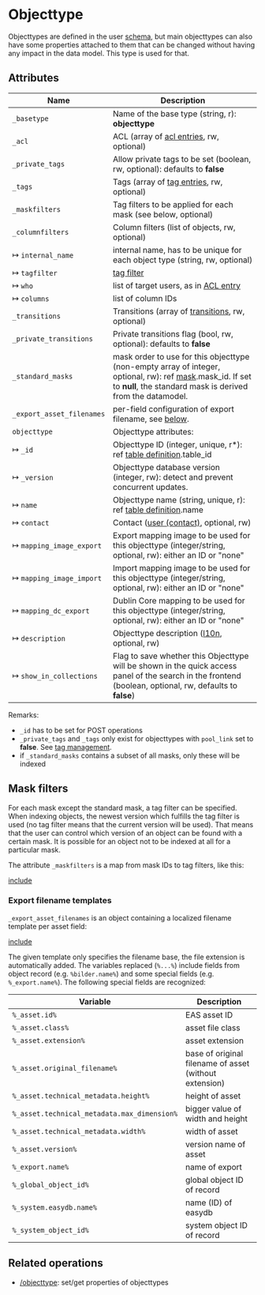 # Objecttype

Objecttypes are defined in the user [schema](/technical/types/schema/schema.html), but main objecttypes can also have
some properties attached to them that can be changed without having any impact in the data model.
This type is used for that.

## Attributes

| Name                        | Description                                                                                               |
|-----------------------------|-----------------------------------------------------------------------------------------------------------|
| `_basetype`                 | Name of the base type (string, r): **objecttype**                                                         |
| `_acl`                      | ACL (array of [acl entries](/technical/types/acl_entry/acl_entry.html), rw, optional)                                         |
| `_private_tags`             | Allow private tags to be set (boolean, rw, optional): defaults to **false**                               |
| `_tags`                     | Tags (array of [tag entries](/technical/types/tag_entry/tag_entry.html), rw, optional)                                        |
| `_maskfilters`              | Tag filters to be applied for each mask (see below, optional)                                             |
| `_columnfilters`            | Column filters (list of objects, rw, optional)                                                            |
| &#8614; `internal_name`     | internal name, has to be unique for each object type (string, rw, optional)                               |
| &#8614; `tagfilter`         | [tag filter](../tag_filter/tag_filter.html) |
| &#8614; `who`               | list of target users, as in [ACL entry](../acl_entry/acl_entry.html) |
| &#8614; `columns`           | list of column IDs |
| `_transitions`              | Transitions (array of [transitions](/technical/types/transition/transition.html), rw, optional)                                |
| `_private_transitions`      | Private transitions flag (bool, rw, optional): defaults to **false**                                      |
| `_standard_masks`           | mask order to use for this objecttype (non-empty array of integer, optional, rw): ref [mask](/technical/types/maskset/maskset.html#mask).mask\_id. If set to **null**, the standard mask is derived from the datamodel. |
| `_export_asset_filenames`   | per-field configuration of export filename, see [below](#export_asset_filenames).                         |
| `objecttype`                | Objecttype attributes:                                                                                    |
| &#8614; `_id`               | Objecttype ID (integer, unique, r\*): ref [table definition](/technical/types/schema/schema.html#table).table\_id          |
| &#8614; `_version`          | Objecttype database version (integer, rw): detect and prevent concurrent updates.                         |
| &#8614; `name`              | Objecttype name (string, unique, r): ref [table definition](/technical/types/schema/schema.html#table).name                |
| &#8614; `contact`           | Contact ([user (contact)](/technical/types/user/user.html#contact), optional, rw)                                        |
| &#8614; `mapping_image_export`     | Export mapping image to be used for this objecttype (integer/string, optional, rw): either an ID or "none"       |
| &#8614; `mapping_image_import`     | Import mapping image to be used for this objecttype (integer/string, optional, rw): either an ID or "none"       |
| &#8614; `mapping_dc_export`        | Dublin Core mapping to be used for this objecttype (integer/string, optional, rw): either an ID or "none"       |
| &#8614; `description`       | Objecttype description ([l10n](/technical/types/l10n/l10n.html), optional, rw)                                           |
| &#8614; `show_in_collections` | Flag to save whether this Objecttype will be shown in the quick access panel of the search in the frontend (boolean, optional, rw, defaults to **false**) |

Remarks:

- `_id` has to be set for POST operations
- `_private_tags` and `_tags` only exist for objecttypes with `pool_link` set to **false**. See [tag management](/technical/tagmanagement/tagmanagement.html).
- if `_standard_masks` contains a subset of all masks, only these will be indexed

## Mask filters

For each mask except the standard mask, a tag filter can be specified. When indexing objects, the newest version which fulfills the tag filter
is used (no tag filter means that the current version will be used). That means that the user can control which version of an object can be
found with a certain mask. It is possible for an object not to be indexed at all for a particular mask.

The attribute `_maskfilters` is a map from mask IDs to tag filters, like this:


[include](./maskfilters.json)


<a name="export_asset_filenames"></a>

### Export filename templates

`_export_asset_filenames` is an object containing a localized filename template per asset field:


[include](./export_asset_filenames.json)


The given template only specifies the filename base, the file extension is automatically added. The variables replaced (`%...%`) include fields from object record (e.g. `%bilder.name%`) and some special fields (e.g. `%_export.name%`). The following special fields are recognized:

| Variable         | Description         |
|------------------|---------------------|
| `%_asset.id%`    | EAS asset ID        |
| `%_asset.class%` | asset file class    |
| `%_asset.extension%` | asset extension |
| `%_asset.original_filename%` | base of original filename of asset (without extension) |
| `%_asset.technical_metadata.height%` | height of asset |
| `%_asset.technical_metadata.max_dimension%` | bigger value of width and height |
| `%_asset.technical_metadata.width%` | width of asset |
| `%_asset.version%` | version name of asset |
| `%_export.name%` | name of export |
| `%_global_object_id%` | global object ID of record |
| `%_system.easydb.name%` | name (ID) of easydb |
| `%_system_object_id%` | system object ID of record |

## Related operations

- [/objecttype](/technical/api/objecttype/objecttype.html): set/get properties of objecttypes

